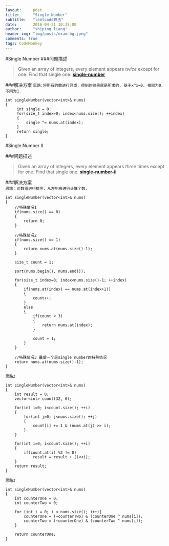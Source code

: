 ```yaml
---
layout:     post
title:      "Single Number"
subtitle:   "leetcode算法"
date:       2016-04-21 10:35:00
author:     "shiping liang"
header-img: "img/posts/exam-bg.jpeg"
comments: true
tags: CodeMonkey
---
```

#Single Number
###问题描述
>Given an array of integers, every element appears *twice* except for one. Find that single one.
**[single-number](https://leetcode.com/problems/single-number/)**  

###解决方案
`思路:将所有的数进行异或，得到的结果就是所求的. 基于x^x=0. 相同为0，不同为1.`

```
int singleNumber(vector<int>& nums) 
{
     int single = 0;
     for(size_t index=0; index<nums.size(); ++index)
     {
         single ^= nums.at(index);
     }
     return single;
}     
```


#Single Number II


###问题描述

> Given an array of integers, every element appears *three* times except for one. Find that single one. 
**[single-number-ii](https://leetcode.com/problems/single-number-ii/)**

###解决方案  
`思路：对数组进行排序，从左到右进行计算个数.`

```
int singleNumber(vector<int>& nums) 
{
 	//特殊情况1 
	if(nums.size() == 0)
    {
        return 0;
    }
   
    //特殊情况2
    if(nums.size() == 1)
    {
        return nums.at(nums.size()-1);
    }
    
    size_t count = 1;
    
    sort(nums.begin(), nums.end());
    
    for(size_t index=0; index<nums.size()-1; ++index)
    {
        if(nums.at(index) == nums.at(index+1))
        {
            count++;
        }
        else
        {
            if(count < 3) 
            {
                return nums.at(index);
            }
            
            count = 1;
        }
    }
    
    //特殊情况3 最后一个是single number的特殊情况
    return nums.at(nums.size()-1);
}
```
`思路2`
```
int singleNumber(vector<int>& nums) 
{
	int result = 0;
	vector<int> count(32, 0);
	
	for(int i=0; i<count.size(); ++i)
	{
	    for(int j=0; j<nums.size(); ++j)
	    {
	        count[i] += 1 & (nums.at(j) >> i);
	    }
	}
	
	for(int i=0; i<count.size(); ++i)
	{
	    if(count.at(i) %3 != 0)
	        result = result + (1<<i);
	}
	return result;
}
```
`思路3`
```
int singleNumber(vector<int>& nums) 
{
    int counterOne = 0;
    int counterTwo = 0;

    for (int i = 0; i < nums.size(); i++){
        counterOne = (~counterTwo) & (counterOne ^ nums[i]);
        counterTwo = (~counterOne) & (counterTwo ^ nums[i]);
    }
    
    return counterOne;    
}
```
